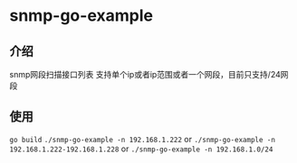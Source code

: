 # snmp-go-example

## 介绍
  
  snmp网段扫描接口列表
  支持单个ip或者ip范围或者一个网段，目前只支持/24网段

## 使用
   `go build`
   `./snmp-go-example -n 192.168.1.222` 
      or
   `./snmp-go-example -n 192.168.1.222-192.168.1.228`
      or
   `./snmp-go-example -n 192.168.1.0/24`      
   
